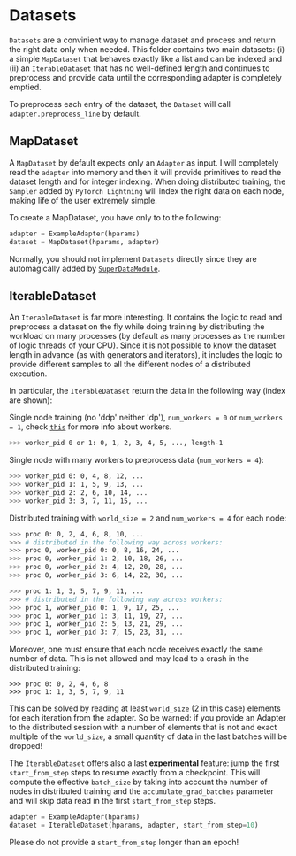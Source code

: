 # Datasets

`Datasets` are a convinient way to manage dataset and process and return the right data only when needed.
This folder contains two main datasets: (i) a simple `MapDataset` that behaves exactly like a list and can be indexed and (ii) an `IterableDataset` that has no well-defined length and continues to preprocess and provide data until the corresponding adapter is completely emptied.

To preprocess each entry of the dataset, the `Dataset` will call `adapter.preprocess_line` by default.

## MapDataset

A `MapDataset` by default expects only an `Adapter` as input. I will completely read the `adapter` into memory and then it will provide primitives to read the dataset length and for integer indexing. When doing distributed training, the `Sampler` added by `PyTorch Lightning` will index the right data on each node, making life of the user extremely simple.

To create a MapDataset, you have only to to the following:
```python
adapter = ExampleAdapter(hparams)
dataset = MapDataset(hparams, adapter)
```

Normally, you should not implement `Datasets` directly since they are automagically added by [`SuperDataModule`](/transformers-lightning/datamodules).


## IterableDataset

An `IterableDataset` is far more interesting. It contains the logic to read and preprocess a dataset on the fly while doing training by distributing the workload on many processes (by default as many processes as the number of logic threads of your CPU). Since it is not possible to know the dataset length in advance (as with generators and iterators), it includes the logic to provide different samples to all the different nodes of a distributed execution.

In particular, the `IterableDataset` return the data in the following way (index are shown):

Single node training (no 'ddp' neither 'dp'), `num_workers = 0` or `num_workers = 1`, check [`this`](https://pytorch.org/docs/stable/data.html) for more info about workers.
```bash
>>> worker_pid 0 or 1: 0, 1, 2, 3, 4, 5, ..., length-1
```

Single node with many workers to preprocess data (`num_workers = 4`):
```bash
>>> worker_pid 0: 0, 4, 8, 12, ...
>>> worker_pid 1: 1, 5, 9, 13, ...
>>> worker_pid 2: 2, 6, 10, 14, ...
>>> worker_pid 3: 3, 7, 11, 15, ...
```

Distributed training with `world_size = 2` and `num_workers = 4` for each node:
```bash
>>> proc 0: 0, 2, 4, 6, 8, 10, ...
>>> # distributed in the following way across workers:
>>> proc 0, worker_pid 0: 0, 8, 16, 24, ...
>>> proc 0, worker_pid 1: 2, 10, 18, 26, ...
>>> proc 0, worker_pid 2: 4, 12, 20, 28, ...
>>> proc 0, worker_pid 3: 6, 14, 22, 30, ...

>>> proc 1: 1, 3, 5, 7, 9, 11, ...
>>> # distributed in the following way across workers:
>>> proc 1, worker_pid 0: 1, 9, 17, 25, ...
>>> proc 1, worker_pid 1: 3, 11, 19, 27, ...
>>> proc 1, worker_pid 2: 5, 13, 21, 29, ...
>>> proc 1, worker_pid 3: 7, 15, 23, 31, ...
```

Moreover, one must ensure that each node receives exactly the same number of data.
This is not allowed and may lead to a crash in the distributed training:
```
>>> proc 0: 0, 2, 4, 6, 8
>>> proc 1: 1, 3, 5, 7, 9, 11
```
This can be solved by reading at least `world_size` (2 in this case) elements for each iteration from the adapter. So be warned: if you provide an Adapter to the distributed session with a number of elements that is not and exact multiple of the `world_size`, a small quantity of data in the last batches will be dropped!

The `IterableDataset` offers also a last **experimental** feature: jump the first `start_from_step` steps to resume exactly from a checkpoint. This will compute the effective `batch_size` by taking into account the number of nodes in distributed training and the `accumulate_grad_batches` parameter and will skip data read in the first `start_from_step` steps.

```python
adapter = ExampleAdapter(hparams)
dataset = IterableDataset(hparams, adapter, start_from_step=10)
```

Please do not provide a `start_from_step` longer than an epoch!